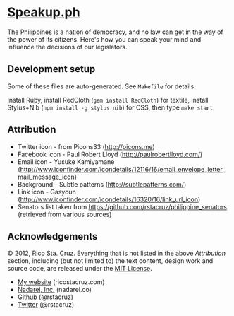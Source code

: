 # [Speakup.ph](http://speakup.ph)

The Philippines is a nation of democracy, and no law can get in the way of the
power of its citizens. Here's how you can speak your mind and influence the
decisions of our legislators.

Development setup
-----------------

Some of these files are auto-generated. See `Makefile` for details.

Install Ruby, install RedCloth (`gem install RedCloth`) for textile, install
Stylus+Nib (`npm install -g stylus nib`) for CSS, then type `make start`.

Attribution
-----------

 * Twitter icon - from Picons33 (http://picons.me)
 * Facebook icon - Paul Robert Lloyd (http://paulrobertlloyd.com/)
 * Email icon - Yusuke Kamiyamane 
 (http://www.iconfinder.com/icondetails/12116/16/email_envelope_letter_mail_message_icon)
 * Background - Subtle patterns (http://subtlepatterns.com/)
 * Link icon - Gasyoun 
 (http://www.iconfinder.com/icondetails/16320/16/link_url_icon)
 * Senators list taken from https://github.com/rstacruz/philippine_senators
 (retrieved from various sources)

Acknowledgements
----------------

© 2012, Rico Sta. Cruz. Everything that is not listed in the above *Attribution*
section, including (but not limited to) the text content, design work and source
code, are released under the [MIT License].

[MIT License]: http://www.opensource.org/licenses/mit-license.php

 * [My website](http://ricostacruz.com) (ricostacruz.com)
 * [Nadarei, Inc.](http://nadarei.co) (nadarei.co)
 * [Github](http://github.com/rstacruz) (@rstacruz)
 * [Twitter](http://twitter.com/rstacruz) (@rstacruz)
